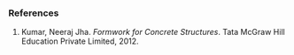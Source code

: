 ### References

1.	Kumar, Neeraj Jha. *Formwork for Concrete Structures*. Tata McGraw Hill Education Private Limited, 2012.
